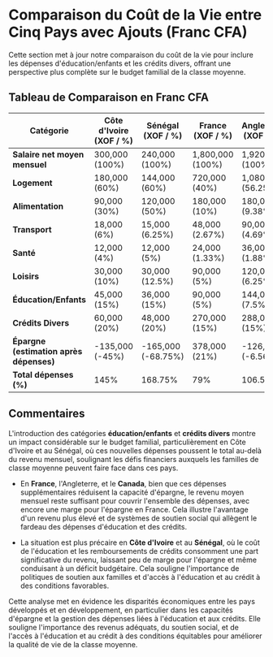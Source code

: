 # Comparaison du Coût de la Vie entre Cinq Pays avec Ajouts (Franc CFA)

Cette section met à jour notre comparaison du coût de la vie pour inclure les dépenses d'éducation/enfants et les crédits divers, offrant une perspective plus complète sur le budget familial de la classe moyenne.

## Tableau de Comparaison en Franc CFA

| Catégorie | Côte d'Ivoire (XOF / %) | Sénégal (XOF / %) | France (XOF / %) | Angleterre (XOF / %) | Canada (XOF / %) |
|-----------|-------------------------|-------------------|------------------|----------------------|------------------|
| **Salaire net moyen mensuel** | 300,000 (100%) | 240,000 (100%) | 1,800,000 (100%) | 1,920,000 (100%) | 1,680,000 (100%) |
| **Logement** | 180,000 (60%) | 144,000 (60%) | 720,000 (40%) | 1,080,000 (56.25%) | 900,000 (53.57%) |
| **Alimentation** | 90,000 (30%) | 120,000 (50%) | 180,000 (10%) | 180,000 (9.38%) | 150,000 (8.93%) |
| **Transport** | 18,000 (6%) | 15,000 (6.25%) | 48,000 (2.67%) | 90,000 (4.69%) | 60,000 (3.57%) |
| **Santé** | 12,000 (4%) | 12,000 (5%) | 24,000 (1.33%) | 36,000 (1.88%) | 30,000 (1.79%) |
| **Loisirs** | 30,000 (10%) | 30,000 (12.5%) | 90,000 (5%) | 120,000 (6.25%) | 90,000 (5.36%) |
| **Éducation/Enfants** | 45,000 (15%) | 36,000 (15%) | 90,000 (5%) | 144,000 (7.5%) | 120,000 (7.14%) |
| **Crédits Divers** | 60,000 (20%) | 48,000 (20%) | 270,000 (15%) | 288,000 (15%) | 252,000 (15%) |
| **Épargne (estimation après dépenses)** | -135,000 (-45%) | -165,000 (-68.75%) | 378,000 (21%) | -126,000 (-6.56%) | -22,000 (-1.31%) |
| **Total dépenses (%)** | 145% | 168.75% | 79% | 106.56% | 101.31% |

## Commentaires

L'introduction des catégories **éducation/enfants** et **crédits divers** montre un impact considérable sur le budget familial, particulièrement en Côte d'Ivoire et au Sénégal, où ces nouvelles dépenses poussent le total au-delà du revenu mensuel, soulignant les défis financiers auxquels les familles de classe moyenne peuvent faire face dans ces pays.

- En **France**, l'Angleterre, et le **Canada**, bien que ces dépenses supplémentaires réduisent la capacité d'épargne, le revenu moyen mensuel reste suffisant pour couvrir l'ensemble des dépenses, avec encore une marge pour l'épargne en France. Cela illustre l'avantage d'un revenu plus élevé et de systèmes de soutien social qui allègent le fardeau des dépenses d'éducation et des crédits.

- La situation est plus précaire en **Côte d'Ivoire** et au **Sénégal**, où le coût de l'éducation et les remboursements de crédits consomment une part significative du revenu, laissant peu de marge pour l'épargne et même conduisant à un déficit budgétaire. Cela souligne l'importance de politiques de soutien aux familles et d'accès à l'éducation et au crédit à des conditions favorables.

Cette analyse met en évidence les disparités économiques entre les pays développés et en développement, en particulier dans les capacités d'épargne et la gestion des dépenses liées à l'éducation et aux crédits. Elle souligne l'importance des revenus adéquats, du soutien social, et de l'accès à l'éducation et au crédit à des conditions équitables pour améliorer la qualité de vie de la classe moyenne.
